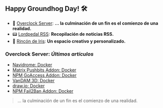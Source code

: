 ## Happy Groundhog Day! 🛠️

- 🤖 [Overclock Server](https://lordpedal.github.io/ "Overclock Server"): **... la culminación de un fin es el comienzo de una realidad.**
- 📟 [Lordpedal RSS](https://lordpedal.github.io/lordpedal "Lordpedal RSS"): **Recopilación de noticias RSS.**
- 🌈 [Rincón de Iris](https://rincondeiris.club/ "Rincón de Iris"): **Un espacio creativo y personalizado.**

### Overclock Server: *Últimos artículos*

- [Navidrome: Docker](https://lordpedal.github.io/gnu/linux/docker/navidrome-docker/)
- [Matrix Pushbits Addon: Docker](https://lordpedal.github.io/gnu/linux/docker/pushbits-docker/)
- [NPM GoAccess Addon: Docker](https://lordpedal.github.io/gnu/linux/docker/npmgo-docker/)
- [VanDAM 3D: Docker](https://lordpedal.github.io/gnu/linux/docker/vandam-docker/)
- [draw.io: Docker](https://lordpedal.github.io/gnu/linux/docker/drawio-docker/)
- [NPM Fail2Ban Addon: Docker](https://lordpedal.github.io/gnu/linux/docker/npmf2b-docker/)

> ... la culminación de un fin es el comienzo de una realidad.
